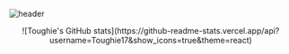 ![header](https://capsule-render.vercel.app/api?type=rect&color=gradient&height=200&section=footer&text=I'm%20Toughie%20!&fontSize=100)

<div align="center"> ![Toughie's GitHub stats](https://github-readme-stats.vercel.app/api?username=Toughie17&show_icons=true&theme=react) </div>
